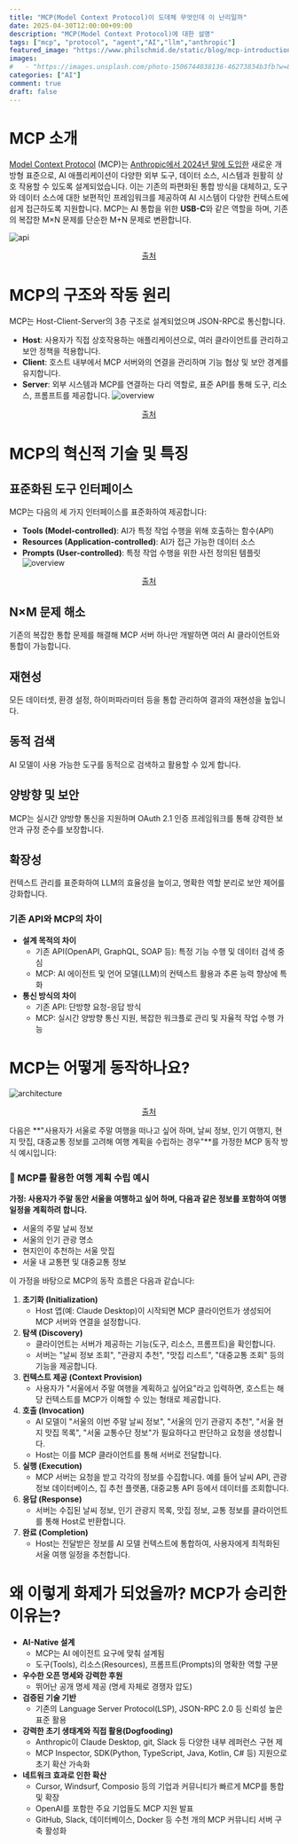 ```yaml
---
title: "MCP(Model Context Protocol)이 도데체 무엇인데 이 난리일까"
date: 2025-04-30T12:00:00+09:00
description: "MCP(Model Context Protocol)에 대한 설명"
tags: ["mcp", "protocol", "agent","AI","llm","anthropic"]
featured_image: "https://www.philschmid.de/static/blog/mcp-introduction/api.pngw=100"
images:
#   - "https://images.unsplash.com/photo-1506744038136-46273834b3fb?w=800"
categories: ["AI"]
comment: true
draft: false
---
```



# MCP 소개

[Model Context Protocol](https://modelcontextprotocol.io/introduction) (MCP)는 [Anthropic에서 2024년 말에 도입한](https://www.anthropic.com/news/model-context-protocol)   새로운 개방형 표준으로, AI 애플리케이션이 다양한 외부 도구, 데이터 소스, 시스템과 원활히 상호 작용할 수 있도록 설계되었습니다. 이는 기존의 파편화된 통합 방식을 대체하고, 도구와 데이터 소스에 대한 보편적인 프레임워크를 제공하여 AI 시스템이 다양한 컨텍스트에 쉽게 접근하도록 지원합니다. MCP는 AI 통합을 위한 **USB-C**와 같은 역할을 하며, 기존의 복잡한 M×N 문제를 단순한 M+N 문제로 변환합니다.

![api](https://www.philschmid.de/static/blog/mcp-introduction/api.png)

<p align="center">
  <a href="https://www.philschmid.de/mcp-introduction">출처</a>
</p>


# MCP의 구조와 작동 원리
MCP는 Host-Client-Server의 3층 구조로 설계되었으며 JSON-RPC로 통신합니다.
- **Host**: 사용자가 직접 상호작용하는 애플리케이션으로, 여러 클라이언트를 관리하고 보안 정책을 적용합니다.
- **Client**: 호스트 내부에서 MCP 서버와의 연결을 관리하며 기능 협상 및 보안 경계를 유지합니다.
- **Server**: 외부 시스템과 MCP를 연결하는 다리 역할로, 표준 API를 통해 도구, 리소스, 프롬프트를 제공합니다.
![overview](https://www.philschmid.de/static/blog/mcp-introduction/overview.png)

<p align="center">
  <a href="https://www.philschmid.de/mcp-introduction" align="center">출처</a>
</p>

# MCP의 혁신적 기술 및 특징
## 표준화된 도구 인터페이스

MCP는 다음의 세 가지 인터페이스를 표준화하여 제공합니다:
- **Tools (Model-controlled)**: AI가 특정 작업 수행을 위해 호출하는 함수(API)
- **Resources (Application-controlled)**: AI가 접근 가능한 데이터 소스
- **Prompts (User-controlled)**: 특정 작업 수행을 위한 사전 정의된 템플릿
![overview](https://www.philschmid.de/static/blog/mcp-introduction/overview.png)

<p align="center">
  <a href="https://www.philschmid.de/mcp-introduction" align="center">출처</a>
</p>

## N×M 문제 해소
기존의 복잡한 통합 문제를 해결해 MCP 서버 하나만 개발하면 여러 AI 클라이언트와 통합이 가능합니다.
## 재현성
모든 데이터셋, 환경 설정, 하이퍼파라미터 등을 통합 관리하여 결과의 재현성을 높입니다.
## 동적 검색
AI 모델이 사용 가능한 도구를 동적으로 검색하고 활용할 수 있게 합니다.
## 양방향 및 보안
MCP는 실시간 양방향 통신을 지원하며 OAuth 2.1 인증 프레임워크를 통해 강력한 보안과 규정 준수를 보장합니다.
## 확장성
컨텍스트 관리를 표준화하여 LLM의 효율성을 높이고, 명확한 역할 분리로 보안 제어를 강화합니다.
### 기존 API와 MCP의 차이
- **설계 목적의 차이**
    - 기존 API(OpenAPI, GraphQL, SOAP 등): 특정 기능 수행 및 데이터 검색 중심
    - MCP: AI 에이전트 및 언어 모델(LLM)의 컨텍스트 활용과 추론 능력 향상에 특화
- **통신 방식의 차이**
    - 기존 API: 단방향 요청-응답 방식
    - MCP: 실시간 양방향 통신 지원, 복잡한 워크플로 관리 및 자율적 작업 수행 가능

# MCP는 어떻게 동작하나요?

![architecture](https://www.philschmid.de/static/blog/mcp-introduction/architecture.png)

<p align="center">
  <a href="https://www.philschmid.de/mcp-introduction" align="center">출처</a>
</p>

다음은 **"사용자가 서울로 주말 여행을 떠나고 싶어 하며, 날씨 정보, 인기 여행지, 현지 맛집, 대중교통 정보를 고려해 여행 계획을 수립하는 경우"**를 가정한 MCP 동작 방식 예시입니다:

### 🧭 MCP를 활용한 여행 계획 수립 예시
**가정: 사용자가 주말 동안 서울을 여행하고 싶어 하며, 다음과 같은 정보를 포함하여 여행 일정을 계획하려 합니다.**
- 서울의 주말 날씨 정보
- 서울의 인기 관광 명소
- 현지인이 추천하는 서울 맛집
- 서울 내 교통편 및 대중교통 정보
    
이 가정을 바탕으로 MCP의 동작 흐름은 다음과 같습니다:
1. **초기화 (Initialization)**
	- Host 앱(예: Claude Desktop)이 시작되면 MCP 클라이언트가 생성되어 MCP 서버와 연결을 설정합니다.
2. **탐색 (Discovery)**
	- 클라이언트는 서버가 제공하는 기능(도구, 리소스, 프롬프트)을 확인합니다.
	- 서버는 "날씨 정보 조회", "관광지 추천", "맛집 리스트", "대중교통 조회" 등의 기능을 제공합니다.
3. **컨텍스트 제공 (Context Provision)**
	- 사용자가 "서울에서 주말 여행을 계획하고 싶어요"라고 입력하면, 호스트는 해당 컨텍스트를 MCP가 이해할 수 있는 형태로 제공합니다.
4. **호출 (Invocation)**
	- AI 모델이 "서울의 이번 주말 날씨 정보", "서울의 인기 관광지 추천", "서울 현지 맛집 목록", "서울 교통수단 정보"가 필요하다고 판단하고 요청을 생성합니다.
	- Host는 이를 MCP 클라이언트를 통해 서버로 전달합니다.
5. **실행 (Execution)**
	- MCP 서버는 요청을 받고 각각의 정보를 수집합니다. 예를 들어 날씨 API, 관광정보 데이터베이스, 집 추천 플랫폼, 대중교통 API 등에서 데이터를 조회합니다.
6. **응답 (Response)**   
	- 서버는 수집된 날씨 정보, 인기 관광지 목록, 맛집 정보, 교통 정보를 클라이언트를 통해 Host로 반환합니다.
7. **완료 (Completion)**
	- Host는 전달받은 정보를 AI 모델 컨텍스트에 통합하여, 사용자에게 최적화된 서울 여행 일정을 추천합니다.
        
# 왜 이렇게 화제가 되었을까? MCP가 승리한 이유는?
- **AI-Native 설계**
    - MCP는 AI 에이전트 요구에 맞춰 설계됨
    - 도구(Tools), 리소스(Resources), 프롬프트(Prompts)의 명확한 역할 구분
- **우수한 오픈 명세와 강력한 후원**
    - 뛰어난 공개 명세 제공 (명세 자체로 경쟁자 압도)
- **검증된 기술 기반**
    - 기존의 Language Server Protocol(LSP), JSON-RPC 2.0 등 신뢰성 높은 표준 활용
- **강력한 초기 생태계와 직접 활용(Dogfooding)**
    - Anthropic이 Claude Desktop, git, Slack 등 다양한 내부 레퍼런스 구현 제        
    - MCP Inspector, SDK(Python, TypeScript, Java, Kotlin, C# 등) 지원으로 초기 확산 가속화
- **네트워크 효과로 인한 확산**
    - Cursor, Windsurf, Composio 등의 기업과 커뮤니티가 빠르게 MCP를 통합 및 확장
    - OpenAI를 포함한 주요 기업들도 MCP 지원 발표
    - GitHub, Slack, 데이터베이스, Docker 등 수천 개의 MCP 커뮤니티 서버 구축 활성화